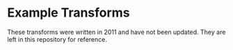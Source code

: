 # Example Transforms

These transforms were written in 2011 and have not been updated. They are left in this repository for reference.